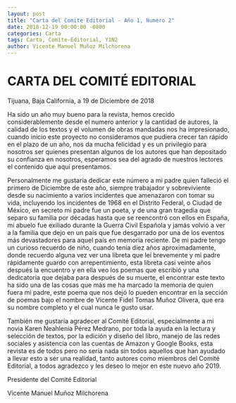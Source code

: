 ```yaml
---
layout: post
title: "Carta del Comite Editorial - Año 1, Numero 2"
date: 2018-12-19 00:00:00 -0800
categories: Carta
tags: Carta, Comite-Editorial, Y1N2
author: Vicente Manuel Muñoz Milchorena
---
```


# CARTA DEL COMITÉ EDITORIAL

Tijuana, Baja California, a 19 de Diciembre de 2018

Ha sido un año muy bueno para la revista, hemos crecido considerablemente 
desde el numero anterior y la cantidad de autores, la calidad de los textos 
y el volumen de obras mandadas nos ha impresionado, cuando inicio este proyecto 
no consideramos que pudiera crecer tan rápido en el plazo de un año, nos da 
mucha felicidad y es un privilegio para nosotros ser quienes presentan algunos 
de los autores que han depositado su confianza en nosotros, esperamos sea del 
agrado de nuestros lectores el contenido que aquí presentamos.

Personalmente me gustaría dedicar este número a mi padre quien falleció 
el primero de Diciembre de este año, siempre trabajador y sobreviviente desde 
su nacimiento a varios incidentes que amenazaron con tomar su vida, incluyendo 
los incidentes de 1968 en el Distrito Federal, o Ciudad de México, en secreto 
mi padre fue un poeta, y de una gran tragedia que separo su familia por 
décadas hasta que se reencontró con ellos en España, mi abuelo fue exiliado 
durante la Guerra Civil Española y jamás volvió a ver a la familia que dejo en 
un país que fue desgarrado por una de los eventos más devastadores para aquel 
país en memoria reciente. De mi padre tengo un curioso recuerdo de niño, cuando 
tenía diez años aproximadamente, donde recuerdo alguna vez ver una libreta que 
leí brevemente y mi padre rápidamente guardo con arrepentimiento, esta libreta 
casi veinte años después la encuentro y en ella veo los poemas que escribió y 
una dedicatoria que dejaba para después de su muerte, el encontrar este texto 
ha sido una de las cosas que más me ha marcado la memoria de quien fuera mi 
padre, este poema que nos dejó lo pueden encontrar en la sección de poemas bajo 
el nombre de Vicente Fidel Tomas Muñoz Olivera, que era su nombre completo y el 
cual nunca le gusto usar.

También me gustaría agradecer al Comité Editorial, especialmente a mi novia 
Karen Neahlenia Pérez Medrano, por toda la ayuda en la lectura y selección de 
textos, por la edición y diseño del libro, manejo de las redes sociales y 
asistencia con las cuentas de Amazon y Google Books, esta revista es de todos 
pero no sería nada sin todos aquellos que han ayudado a llevar esto a ser una 
realidad, tanto autores como miembros del Comité Editorial, a todos agradezco 
y les deseo lo mejor en este nuevo año 2019.

Presidente del Comité Editorial

Vicente Manuel Muñoz Milchorena
